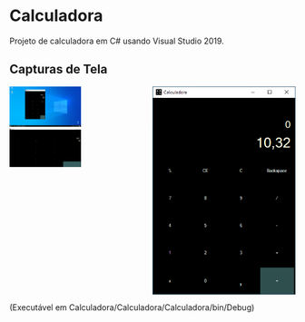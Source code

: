 # Calculadora
Projeto de calculadora em C# usando Visual Studio 2019.

## Capturas de Tela
<div width='100%' style="display: flex; flex-direction:row;">
  <div width='50%'>
    <img src="https://github.com/niccampanelli/Calculadora/blob/master/assets/Captura%20de%20tela%202021-04-01%20044930.png" width='50%'></img>
    <img src="https://github.com/niccampanelli/Calculadora/blob/master/assets/Captura%20de%20tela%202021-04-01%20045010.png" width='50%'></img>
  </div>
  <img src="https://github.com/niccampanelli/Calculadora/blob/master/assets/Captura%20de%20tela%202021-04-01%20045054.png" width='50%'></img>
</div>

(Executável em Calculadora/Calculadora/Calculadora/bin/Debug)

